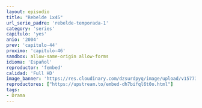```yaml
---
layout: episodio
title: "Rebelde 1x45"
url_serie_padre: 'rebelde-temporada-1'
category: 'series'
capitulo: 'yes'
anio: '2004'
prev: 'capitulo-44'
proximo: 'capitulo-46'
sandbox: allow-same-origin allow-forms
idioma: 'Español'
reproductor: 'fembed'
calidad: 'Full HD'
image_banner: 'https://res.cloudinary.com/dzsurdpyq/image/upload/v1577313723/rebelde-temporada-1-min.jpg'
reproductores: ["https://upstream.to/embed-dh7bifql6t0o.html"]
tags:
- Drama
---
```












